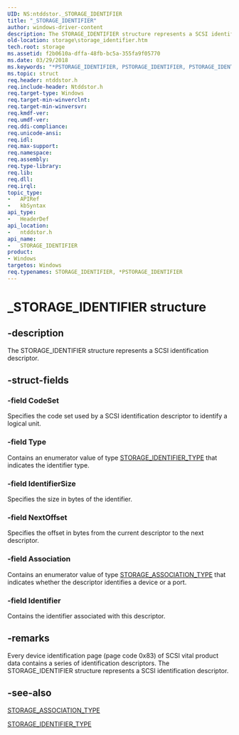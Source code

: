 ```yaml
---
UID: NS:ntddstor._STORAGE_IDENTIFIER
title: "_STORAGE_IDENTIFIER"
author: windows-driver-content
description: The STORAGE_IDENTIFIER structure represents a SCSI identification descriptor.
old-location: storage\storage_identifier.htm
tech.root: storage
ms.assetid: f2b0610a-dffa-48fb-bc5a-355fa9f05770
ms.date: 03/29/2018
ms.keywords: "*PSTORAGE_IDENTIFIER, PSTORAGE_IDENTIFIER, PSTORAGE_IDENTIFIER structure pointer [Storage Devices], STORAGE_IDENTIFIER, STORAGE_IDENTIFIER structure [Storage Devices], _STORAGE_IDENTIFIER, ntddstor/PSTORAGE_IDENTIFIER, ntddstor/STORAGE_IDENTIFIER, storage.storage_identifier, structs-general_29c666d7-3e61-44fe-a36e-979418dbb958.xml"
ms.topic: struct
req.header: ntddstor.h
req.include-header: Ntddstor.h
req.target-type: Windows
req.target-min-winverclnt: 
req.target-min-winversvr: 
req.kmdf-ver: 
req.umdf-ver: 
req.ddi-compliance: 
req.unicode-ansi: 
req.idl: 
req.max-support: 
req.namespace: 
req.assembly: 
req.type-library: 
req.lib: 
req.dll: 
req.irql: 
topic_type:
-	APIRef
-	kbSyntax
api_type:
-	HeaderDef
api_location:
-	ntddstor.h
api_name:
-	STORAGE_IDENTIFIER
product:
- Windows
targetos: Windows
req.typenames: STORAGE_IDENTIFIER, *PSTORAGE_IDENTIFIER
---
```


# _STORAGE_IDENTIFIER structure


## -description


The STORAGE_IDENTIFIER structure represents a SCSI identification descriptor.


## -struct-fields




### -field CodeSet

Specifies the code set used by a SCSI identification descriptor to identify a logical unit.


### -field Type

Contains an enumerator value of type <a href="https://msdn.microsoft.com/library/windows/hardware/ff566990">STORAGE_IDENTIFIER_TYPE</a> that indicates the identifier type.


### -field IdentifierSize

Specifies the size in bytes of the identifier.


### -field NextOffset

Specifies the offset in bytes from the current descriptor to the next descriptor.


### -field Association

Contains an enumerator value of type <a href="https://msdn.microsoft.com/library/windows/hardware/ff566349">STORAGE_ASSOCIATION_TYPE</a> that indicates whether the descriptor identifies a device or a port.


### -field Identifier

Contains the identifier associated with this descriptor.


## -remarks



Every device identification page (page code 0x83) of SCSI vital product data contains a series of identification descriptors. The STORAGE_IDENTIFIER structure represents a SCSI identification descriptor.




## -see-also




<a href="https://msdn.microsoft.com/library/windows/hardware/ff566349">STORAGE_ASSOCIATION_TYPE</a>



<a href="https://msdn.microsoft.com/library/windows/hardware/ff566990">STORAGE_IDENTIFIER_TYPE</a>
 

 

